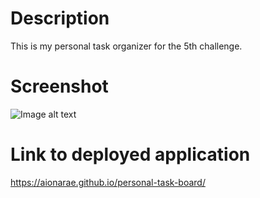# Description
This is my personal task organizer for the 5th challenge.

# Screenshot

![Image alt text](https://github.com/aionarae/personal-task-board/assets/4484618/76f9cc08-3aee-4bc5-ba0a-647f3a1dcc0b)


# Link to deployed application
https://aionarae.github.io/personal-task-board/
